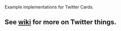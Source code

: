 Example implementations for Twitter Cards.

## See [wiki](github.com/rgnewsroom/twitter/wiki) for more on Twitter things.
